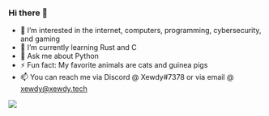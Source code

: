 ### Hi there 👋

- 👀 I’m interested in the internet, computers, programming, cybersecurity, and gaming
- 🌱 I’m currently learning Rust and C
- 💬 Ask me about Python
- ⚡ Fun fact: My favorite animals are cats and guinea pigs
- 📫 You can reach me via Discord @ Xewdy#7378 or via email @ xewdy@xewdy.tech

<div>
  <a href="https://github.com/Xewdy444">
    <img src="https://github-readme-stats.vercel.app/api?username=Xewdy444&show_icons=true&theme=transparent"/>
  </a>
</div>
